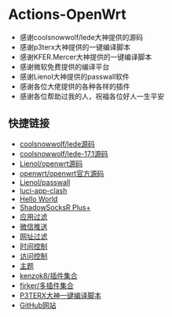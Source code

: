 ﻿# Actions-OpenWrt

- 感谢coolsnowwolf/lede大神提供的源码
- 感谢p3terx大神提供的一键编译脚本
- 感谢KFER.Mercer大神提供的一键编译脚本
- 感谢微软免费提供的编译平台
- 感谢Lienol大神提供的passwall软件
- 感谢各位大佬提供的各种各样的插件
- 感谢各位帮助过我的人，祝福各位好人一生平安



## 快捷链接

- [coolsnowwolf/lede源码](https://github.com/coolsnowwolf/lede.git)
- [coolsnowwolf/lede-17.1源码](https://github.com/coolsnowwolf/openwrt.git)
- [Lienol/openwrt源码](https://github.com/Lienol/openwrt.git)
- [openwrt/openwrt官方源码](https://github.com/openwrt/openwrt.git)
- [Lienol/passwall](https://github.com/Lienol/openwrt-package.git)
- [luci-app-clash](https://github.com/frainzy1477/luci-app-clash.git)
- [Hello World](https://github.com/jerrykuku/luci-app-vssr.git)
- [ShadowSocksR Plus+](https://github.com/fw876/helloworld.git)
- [应用过滤](https://github.com/destan19/OpenAppFilter.git)
- [微信推送](https://github.com/tty228/luci-app-serverchan.git)
- [网址过滤](https://github.com/lariboo/luci-app-control-weburl.git)
- [时间控制](https://github.com/lariboo/luci-app-control-mia.git)
- [访问控制](https://github.com/lariboo/luci-app-control-webrestriction.git)
- [主题](https://github.com/garypang13/luci-theme-edge)
- [kenzok8/插件集合](https://github.com/kenzok8/openwrt-packages.git)
- [firker/多插件集合](https://github.com/firker/diy-ziyong.git)
- [P3TERX大神一键编译脚本](https://github.com/P3TERX/Actions-OpenWrt)
- [GitHub网站](https://github.com)
